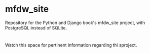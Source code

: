 # mfdw_site
Repository for the Python and Django book's mfdw_site project, with PostgreSQL instead of SQLite.
#
Watch this space for pertinent information regarding thi sproject.
